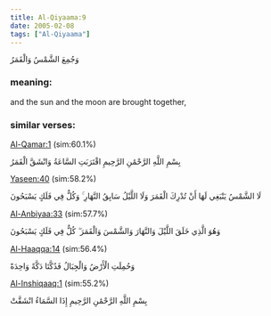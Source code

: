 ```yaml
---
title: Al-Qiyaama:9
date: 2005-02-08
tags: ["Al-Qiyaama"]
---
```

وَجُمِعَ الشَّمْسُ وَالْقَمَرُ
### meaning: 
and the sun and the moon are brought together,
### similar verses: 

[Al-Qamar:1](/54/1) (sim:60.1%)

بِسْمِ اللَّهِ الرَّحْمَٰنِ الرَّحِيمِ اقْتَرَبَتِ السَّاعَةُ وَانْشَقَّ الْقَمَرُ

[Yaseen:40](/36/40) (sim:58.2%)

لَا الشَّمْسُ يَنْبَغِي لَهَا أَنْ تُدْرِكَ الْقَمَرَ وَلَا اللَّيْلُ سَابِقُ النَّهَارِ ۚ وَكُلٌّ فِي فَلَكٍ يَسْبَحُونَ

[Al-Anbiyaa:33](/21/33) (sim:57.7%)

وَهُوَ الَّذِي خَلَقَ اللَّيْلَ وَالنَّهَارَ وَالشَّمْسَ وَالْقَمَرَ ۖ كُلٌّ فِي فَلَكٍ يَسْبَحُونَ

[Al-Haaqqa:14](/69/14) (sim:56.4%)

وَحُمِلَتِ الْأَرْضُ وَالْجِبَالُ فَدُكَّتَا دَكَّةً وَاحِدَةً

[Al-Inshiqaaq:1](/84/1) (sim:55.2%)

بِسْمِ اللَّهِ الرَّحْمَٰنِ الرَّحِيمِ إِذَا السَّمَاءُ انْشَقَّتْ
